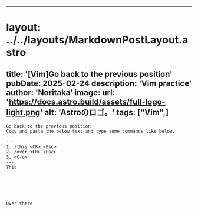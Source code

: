 
---
# layout: ../../layouts/MarkdownPostLayout.astro
title: '[Vim]Go back to the previous position'
pubDate: 2025-02-24
description: 'Vim practice'
author: 'Noritaka'
image:
    url: 'https://docs.astro.build/assets/full-logo-light.png'
    alt: 'Astroのロゴ。'
tags: ["Vim",]
---


```
Go back to the previous position
Copy and paste the below text and type some commands like below.

---
1. /this <CR> <Esc>
2. /over <CR> <Esc>
3. <C-o>
---
This






Over there
```
